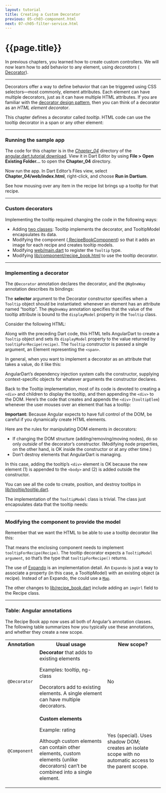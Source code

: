 ```yaml
---
layout: tutorial
title: Creating a Custom Decorator
previous: 05-ch03-component.html
next: 07-ch05-filter-service.html
---
```


# {{page.title}}


<p>In previous chapters, you learned how to create custom controllers. We will
now learn how to add behavior to any element, using <em>decorators</em>
(<a href="https://docs.angulardart.org/#angular/angular-core-annotation.Decorator">
  Decorator</a>).</p>

<hr />

<p>Decorators offer a way to define behavior that can be triggered using
CSS selectors—most commonly, element attributes. Each element can have
multiple decorators, just as it can have multiple HTML attributes. If
you are familiar with the
<a href="http://en.wikipedia.org/wiki/Decorator_pattern">
  decorator design pattern</a>, then you can think of a decorator as an
<em>HTML element decorator</em>.</p>

<p>This chapter defines a decorator called <em>tooltip</em>. HTML code can
use the tooltip decorator in a span or any other element:</p>

<script type="template/code">
<span tooltip="tooltipForRecipe(recipe)">
  ...
</span>
</script>

<hr class="spacer" />

<h3 id="running-the-sample-app">Running the sample app</h3>
<p>The code for this chapter is in the
<em><a href="https://github.com/angular/angular.dart.tutorial/tree/master/Chapter_04">
  Chapter_04</a> </em> directory of the
<a href="https://github.com/angular/angular.dart.tutorial/archive/master.zip">
  angular.dart.tutorial download</a>. View it in Dart Editor by using
<strong>File &gt; Open Existing Folder...</strong> to open the
<strong>Chapter_04</strong> directory.</p>

<p>Now run the app. In Dart Editor’s Files view, select
<strong>Chapter_04/web/index.html</strong>, right-click, and choose
<strong>Run in Dartium</strong>.</p>

<p>See how mousing over any item in the recipe list brings up a tooltip
for that recipe.</p>

<hr class="spacer" />

<h3 id="custom-decorators">Custom decorators</h3>

<p>Implementing the tooltip required changing the code in the following
ways:</p>

<ul>
<li>Adding <a href="https://github.com/angular/angular.dart.tutorial/blob/master/Chapter_04/lib/tooltip/tooltip.dart">
  two classes</a>: Tooltip implements the decorator, and TooltipModel
  encapsulates its data.</li>
<li>Modifying the component (<a href="https://github.com/angular/angular.dart.tutorial/blob/master/Chapter_04/lib/component/recipe_book.dart">
  RecipeBookComponent</a>) so that it adds an image for each recipe and
  creates tooltip models.</li>
<li>Modifying
  <a href="https://github.com/angular/angular.dart.tutorial/blob/master/Chapter_04/web/main.dart">
    web/main.dart</a> to register the <code>Tooltip</code> type.</li>
<li>Modifying
  <a href="https://github.com/angular/angular.dart.tutorial/blob/master/Chapter_04/lib/component/recipe_book.html">
    lib/component/recipe_book.html</a> to use the tooltip decorator.</li>
</ul>

<hr class="spacer" />

<h3 id="implementing-a-decorator">Implementing a decorator</h3>

<p>The <code>@Decorator</code> annotation declares the decorator, and
the <code>@NgOneWay</code> annotation describes its bindings:</p>

<script type="template/code">
...
import 'package:angular/angular.dart';

@Decorator(selector: '[tooltip]')
class Tooltip {
  final dom.Element element;

  @NgOneWay('tooltip')
  TooltipModel displayModel;
  ...
  Tooltip(this.element) {
    ...
  }
  ...
}
</script>

<p>The <strong>selector</strong> argument to the Decorator constructor
specifies when a <code>Tooltip</code> object should be instantiated: whenever an
element has an attribute named “tooltip”. The <code>@NgOneWay</code>
annotation specifies that the value of the tooltip attribute is bound to
the <code>displayModel</code> property in the <code>Tooltip</code> class.</p>

<p>Consider the following HTML:</p>

<script type="template/code">
<span tooltip="tooltipForRecipe(recipe)">
</script>

<p>Along with the preceding Dart code, this HTML tells AngularDart to
create a <code>Tooltip</code> object and sets its <code>displayModel</code>
property to the value returned by <code>tooltipForRecipe(recipe)</code>. The
<code>Tooltip</code> constructor is passed a single argument, an Element
representing the <code>&lt;span&gt;</code>.</p>

<p>In general, when you want to implement a decorator as an attribute that
takes a value, do it like this:</p>

<script type="template/code">
@Decorator(selector: '[attributeName]')
class MyDecorator {
  @NgOneWay('attributeName')
  Model model;
  ...
  MyDecorator(/* Optional arguments */) {
    ...
  }
  ...
}
</script>

<p>AngularDart’s dependency injection system calls the constructor,
supplying context-specific objects for whatever arguments the
constructor declares.</p>

<p>Back to the Tooltip implementation, most of its code is devoted to
creating a <code>&lt;div&gt;</code> and children to display the tooltip,
and then appending the <code>&lt;div&gt;</code> to the DOM. Here’s the
code that creates and appends the <code>&lt;div&gt;</code>
(<code>tooltipElem</code>) whenever the user mouses over an element that
has a tooltip:</p>

<script type="template/code">
import 'dart:html' as dom;
...
// In an onMouseEnter handler:
tooltipElem = new dom.DivElement();

// ...Create children using info from displayModel...
// ...Add the children to the <div>...
// ...Style the <div>...

dom.document.body.append(tooltipElem);
</script>

<p><strong>Important:</strong> Because Angular expects to have full
control of the DOM, be careful if you dynamically create HTML
elements.</p>

<p>Here are the rules for manipulating DOM elements in decorators:</p>

<ul>
<li>If changing the DOM structure (adding/removing/moving nodes), do so
  only <em>outside</em> of the decorator’s constructor. (Modifying node
  properties, on the other hand, is OK inside the constructor or at any
  other time.)</li>
<li>Don’t destroy elements that AngularDart is managing.</li>
</ul>

<p>In this case, adding the tooltip’s <code>&lt;div&gt;</code> element is
OK because the new element (1) is appended to the
<code>&lt;body&gt;</code> and (2) is added outside the constructor.</p>

<p>You can see all the code to create, position, and destroy tooltips in
<a href="https://github.com/angular/angular.dart.tutorial/blob/master/Chapter_04/lib/tooltip/tooltip.dart">
lib/tooltip/tooltip.dart</a>.</p>

<p>The implementation of the <code>TooltipModel</code> class is trivial.
The class just encapsulates data that the tooltip needs:</p>

<script type="template/code">
class TooltipModel {
  final String imgUrl;
  final String text;
  final int imgWidth;

  TooltipModel(this.imgUrl, this.text, this.imgWidth);
}
</script>

<hr class="spacer" />

<h3 id="modifying-the-component-to-provide-the-model">Modifying the
component to provide the model</h3>

<p>Remember that we want the HTML to be able to use a tooltip decorator
like this:</p>

<script type="template/code">
<span tooltip="tooltipForRecipe(recipe)">
</script>

<p>That means the enclosing component needs to implement
<code>tooltipForRecipe(Recipe)</code>. The tooltip decorator expects a
<code>TooltipModel argument</code>, so that’s the type that
<code>tooltipForRecipe()</code> returns.</p>

<script type="template/code">
class RecipeBookComponent {
  ...
  static final tooltip = new Expando<TooltipModel>();
  TooltipModel tooltipForRecipe(Recipe recipe) {
    if (tooltip[recipe] == null) {
      tooltip[recipe] = new TooltipModel(recipe.imgUrl,
          "I don't have a picture of these recipes, "
          "so here's one of my cat instead!",
          80);
    }
    return tooltip[recipe]; // recipe.tooltip
}
</script>

<p>The use of <a href="https://api.dartlang.org/dart_core/Expando.html">
Expando</a> is an implementation detail. An <code>Expando</code>
is just a way to associate a property (in this case, a TooltipModel)
with an existing object (a recipe). Instead of an Expando, the could use a <a href="https://api.dartlang.org/apidocs/channels/stable/dartdoc-viewer/dart-core.Map">
<code>Map</code></a>.</p>

<p>The other changes to
<a href="https://github.com/angular/angular.dart.tutorial/blob/master/Chapter_04/lib/component/recipe_book.dart">
lib/recipe_book.dart</a>
include adding an <code>imgUrl</code> field to the Recipe class.</p>

<hr class="spacer" />

<h3 id="table-angular-annotations">Table: Angular annotations</h3>
<p>The Recipe Book app now uses all both of Angular’s annotation classes.
The following table summarizes how you typically use these annotations,
and whether they create a new scope.</p>

<table>
<tr>
  <th>Annotation</th> <th>Usual usage</th> <th>New scope?</th>
</tr>
<tr>
  <td><code>@Decorator</code></td>
  <td> <b>Decorator</b> that adds to existing elements
    <p>
      Examples: tooltip, ng-class
    </p>
    <p>
      Decorators add to existing elements.
      A single element can have multiple decorators.
    </p>
  </td>
  <td> No </td>
</tr>
<tr>
  <td><code>@Component</code></td>
  <td> <b>Custom elements</b>
    <p>
      Example: rating
    </p>
    <p>
      Although custom elements can contain other elements,
      custom elements (unlike decorators) can’t be combined into
      a single element.
    </p>
  </td>
  <td> Yes (special).
    Uses shadow DOM;
    creates an isolate scope with no automatic access to
    the parent scope.
  </td>
</tr>
</table>
